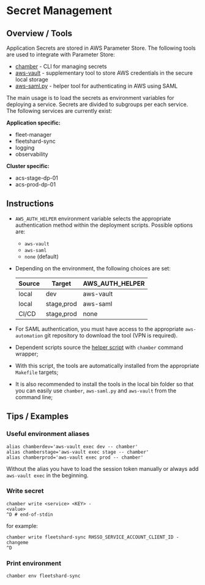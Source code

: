 # Secret Management

## Overview / Tools
Application Secrets are stored in AWS Parameter Store.
The following tools are used to integrate with Parameter Store:
- [chamber](https://github.com/segmentio/chamber) - CLI for managing secrets
- [aws-vault](https://github.com/99designs/aws-vault) - supplementary tool to store AWS credentials in the secure local storage
- [aws-saml.py](https://gitlab.corp.redhat.com/compute/aws-automation) - helper tool for authenticating in AWS using SAML

The main usage is to load the secrets as environment variables for deploying a service.
Secrets are divided to subgroups per each service. The following services are currently exist:

**Application specific:**
- fleet-manager
- fleetshard-sync
- logging
- observability

**Cluster specific:**
- acs-stage-dp-01
- acs-prod-dp-01

## Instructions
- `AWS_AUTH_HELPER` environment variable selects the appropriate authentication method within the deployment scripts. Possible options are:
  - `aws-vault`
  - `aws-saml`
  - `none` (default)
- Depending on the environment, the following choices are set:

    | Source | Target      | AWS_AUTH_HELPER |
    |--------|-------------|-----------------|
    | local  | dev         | aws-vault       |
    | local  | stage,prod  | aws-saml        |
    | CI/CD  | stage,prod  | none            |

- For SAML authentication, you must have access to the appropriate `aws-automation` git repository to download the tool (VPN is required).
- Dependent scripts source the [helper script](./../../scripts/lib/external_config.sh) with `chamber` command wrapper;
- With this script, the tools are automatically installed from the appropriate `Makefile` targets;
- It is also recommended to install the tools in the local bin folder so that you can easily use `chamber`, `aws-saml.py` and `aws-vault` from the command line;

## Tips / Examples
### Useful environment aliases
```shell
alias chamberdev='aws-vault exec dev -- chamber'
alias chamberstage='aws-vault exec stage -- chamber'
alias chamberprod='aws-vault exec prod -- chamber'
```
Without the alias you have to load the session token manually or always add `aws-vault exec` in the beginning.

### Write secret
```shell
chamber write <service> <KEY> -
<value>
^D # end-of-stdin
```
for example:
```shell
chamber write fleetshard-sync RHSSO_SERVICE_ACCOUNT_CLIENT_ID -
changeme
^D
```

### Print environment
```shell
chamber env fleetshard-sync
```
